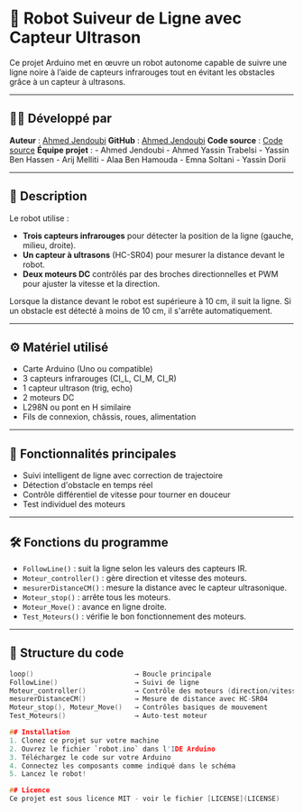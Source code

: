 # 🤖 Robot Suiveur de Ligne avec Capteur Ultrason

Ce projet Arduino met en œuvre un robot autonome capable de suivre une ligne noire à l’aide de capteurs infrarouges tout en évitant les obstacles grâce à un capteur à ultrasons.

---

## 👨‍💻 Développé par
**Auteur** : [Ahmed Jendoubi](https://www.instagram.com/volk._.00011000/)
**GitHub** : [Ahmed Jendoubi](https://github.com/AhmedGhost24)
**Code source** : [Code source](https://github.com/AhmedGhost24)
**Équipe projet** : 
    - Ahmed Jendoubi
    - Ahmed Yassin Trabelsi
    - Yassin Ben Hassen
    - Arij Melliti
    - Alaa Ben Hamouda
    - Emna Soltani
    - Yassin Dorii

---

## 📌 Description

Le robot utilise :
- **Trois capteurs infrarouges** pour détecter la position de la ligne (gauche, milieu, droite).
- **Un capteur à ultrasons** (HC-SR04) pour mesurer la distance devant le robot.
- **Deux moteurs DC** contrôlés par des broches directionnelles et PWM pour ajuster la vitesse et la direction.

Lorsque la distance devant le robot est supérieure à 10 cm, il suit la ligne. Si un obstacle est détecté à moins de 10 cm, il s'arrête automatiquement.

---

## ⚙️ Matériel utilisé

- Carte Arduino (Uno ou compatible)
- 3 capteurs infrarouges (CI_L, CI_M, CI_R)
- 1 capteur ultrason (trig, echo)
- 2 moteurs DC
- L298N ou pont en H similaire
- Fils de connexion, châssis, roues, alimentation

---

## 🧠 Fonctionnalités principales

- Suivi intelligent de ligne avec correction de trajectoire
- Détection d'obstacle en temps réel
- Contrôle différentiel de vitesse pour tourner en douceur
- Test individuel des moteurs

---

## 🛠️ Fonctions du programme

- `FollowLine()` : suit la ligne selon les valeurs des capteurs IR.
- `Moteur_controller()` : gère direction et vitesse des moteurs.
- `mesurerDistanceCM()` : mesure la distance avec le capteur ultrasonique.
- `Moteur_stop()` : arrête tous les moteurs.
- `Moteur_Move()` : avance en ligne droite.
- `Test_Moteurs()` : vérifie le bon fonctionnement des moteurs.

---

## 📂 Structure du code

```c
loop()                         → Boucle principale
FollowLine()                   → Suivi de ligne
Moteur_controller()            → Contrôle des moteurs (direction/vitesse)
mesurerDistanceCM()            → Mesure de distance avec HC-SR04
Moteur_stop(), Moteur_Move()   → Contrôles basiques de mouvement
Test_Moteurs()                 → Auto-test moteur

## Installation
1. Clonez ce projet sur votre machine
2. Ouvrez le fichier `robot.ino` dans l'IDE Arduino
3. Téléchargez le code sur votre Arduino
4. Connectez les composants comme indiqué dans le schéma
5. Lancez le robot!

## Licence
Ce projet est sous licence MIT - voir le fichier [LICENSE](LICENSE)